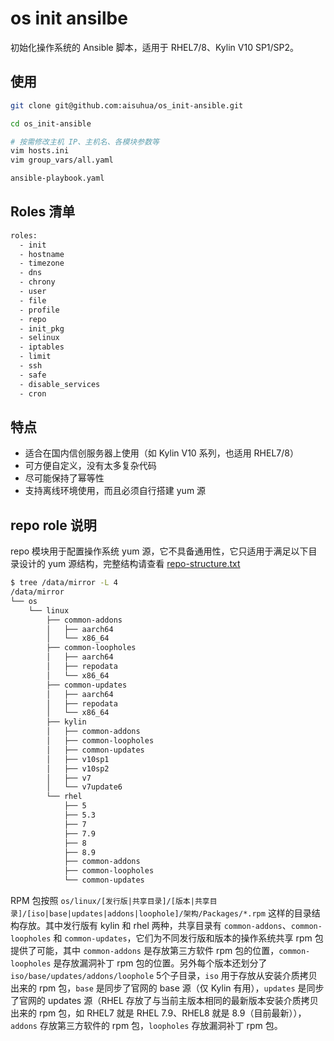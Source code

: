 # os init ansilbe

初始化操作系统的 Ansible 脚本，适用于 RHEL7/8、Kylin V10 SP1/SP2。

## 使用

```sh
git clone git@github.com:aisuhua/os_init-ansible.git

cd os_init-ansible

# 按需修改主机 IP、主机名、各模块参数等
vim hosts.ini
vim group_vars/all.yaml

ansible-playbook.yaml
```

## Roles 清单

```sh
roles:
  - init
  - hostname
  - timezone
  - dns
  - chrony
  - user
  - file
  - profile
  - repo
  - init_pkg
  - selinux
  - iptables
  - limit
  - ssh
  - safe
  - disable_services
  - cron
```

## 特点

- 适合在国内信创服务器上使用（如 Kylin V10 系列，也适用 RHEL7/8）
- 可方便自定义，没有太多复杂代码
- 尽可能保持了幂等性
- 支持离线环境使用，而且必须自行搭建 yum 源

## repo role 说明

repo 模块用于配置操作系统 yum 源，它不具备通用性，它只适用于满足以下目录设计的 yum 源结构，完整结构请查看 [repo-structure.txt](repo-structure.txt)

```sh
$ tree /data/mirror -L 4
/data/mirror
└── os
    └── linux
        ├── common-addons
        │   ├── aarch64
        │   └── x86_64
        ├── common-loopholes
        │   ├── aarch64
        │   ├── repodata
        │   └── x86_64
        ├── common-updates
        │   ├── aarch64
        │   ├── repodata
        │   └── x86_64
        ├── kylin
        │   ├── common-addons
        │   ├── common-loopholes
        │   ├── common-updates
        │   ├── v10sp1
        │   ├── v10sp2
        │   ├── v7
        │   └── v7update6
        └── rhel
            ├── 5
            ├── 5.3
            ├── 7
            ├── 7.9
            ├── 8
            ├── 8.9
            ├── common-addons
            ├── common-loopholes
            └── common-updates
```

RPM 包按照 `os/linux/[发行版|共享目录]/[版本|共享目录]/[iso|base|updates|addons|loophole]/架构/Packages/*.rpm` 这样的目录结构存放。其中发行版有 kylin 和 rhel 两种，共享目录有 `common-addons`、`common-loopholes` 和 `common-updates`，它们为不同发行版和版本的操作系统共享 rpm 包提供了可能，其中 `common-addons` 是存放第三方软件 rpm 包的位置，`common-loopholes` 是存放漏洞补丁 rpm 包的位置。另外每个版本还划分了 `iso/base/updates/addons/loophole` 5个子目录，`iso` 用于存放从安装介质拷贝出来的 rpm 包，`base` 是同步了官网的 base 源（仅 Kylin 有用），`updates` 是同步了官网的 updates 源（RHEL 存放了与当前主版本相同的最新版本安装介质拷贝出来的 rpm 包，如 RHEL7 就是 RHEL 7.9、RHEL8 就是 8.9（目前最新）），`addons` 存放第三方软件的 rpm 包，`loopholes` 存放漏洞补丁 rpm 包。
